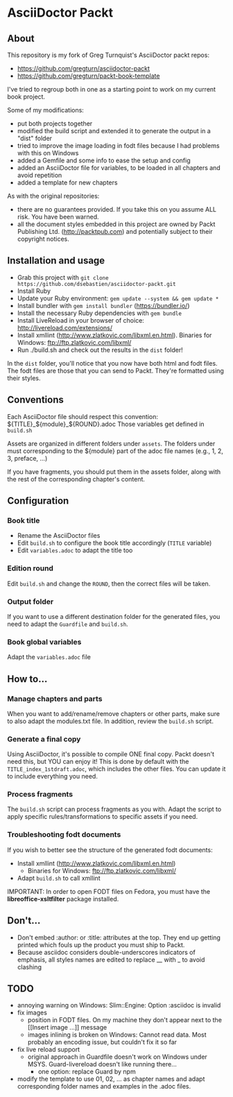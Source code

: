 # AsciiDoctor Packt

## About
This repository is my fork of Greg Turnquist's AsciiDoctor packt repos:
* https://github.com/gregturn/asciidoctor-packt
* https://github.com/gregturn/packt-book-template

I've tried to regroup both in one as a starting point to work on my current book project.

Some of my modifications:
* put both projects together
* modified the build script and extended it to generate the output in a "dist" folder
* tried to improve the image loading in fodt files because I had problems with this on Windows
* added a Gemfile and some info to ease the setup and config
* added an AsciiDoctor file for variables, to be loaded in all chapters and avoid repetition
* added a template for new chapters

As with the original repositories:
* there are no guarantees provided. If you take this on you assume ALL risk. You have been warned.
* all the document styles embedded in this project are owned by Packt Publishing Ltd. (http://packtpub.com) and potentially subject to their
copyright notices.

## Installation and usage
* Grab this project with `git clone https://github.com/dsebastien/asciidoctor-packt.git`
* Install Ruby
* Update your Ruby environment: `gem update --system && gem update *`
* Install bundler with `gem install bundler` (https://bundler.io/)
* Install the necessary Ruby dependencies with `gem bundle`
* Install LiveReload in your browser of choice: http://livereload.com/extensions/
* Install xmllint (http://www.zlatkovic.com/libxml.en.html). Binaries for Windows: ftp://ftp.zlatkovic.com/libxml/
* Run ./build.sh and check out the results in the `dist` folder!

In the `dist` folder, you'll notice that you now have both html and fodt files. The fodt files are those that you can send to Packt. They're formatted using their styles.

## Conventions
Each AsciiDoctor file should respect this convention: ${TITLE}_${module}_${ROUND}.adoc
Those variables get defined in `build.sh`

Assets are organized in different folders under `assets`. The folders under must corresponding to the ${module} part of the adoc file names (e.g., 1, 2, 3, preface, ...)

If you have fragments, you should put them in the assets folder, along with the rest of the corresponding chapter's content.

## Configuration

### Book title
* Rename the AsciiDoctor files
* Edit `build.sh` to configure the book title accordingly (`TITLE` variable)
* Edit `variables.adoc` to adapt the title too

### Edition round
Edit `build.sh` and change the `ROUND`, then the correct files will be taken.

### Output folder
If you want to use a different destination folder for the generated files, you need to adapt the `Guardfile` and `build.sh`.

### Book global variables
Adapt the `variables.adoc` file

## How to...

### Manage chapters and parts
When you want to add/rename/remove chapters or other parts, make sure to also adapt the modules.txt file. In addition, review the `build.sh` script.

### Generate a final copy
Using AsciiDoctor, it's possible to compile ONE final copy. Packt doesn't need this, but YOU can enjoy it! This is done by default with the `TITLE_index_1stdraft.adoc`, which includes the other files. You can update it to include everything you need.

### Process fragments
The `build.sh` script can process fragments as you with. Adapt the script to apply specific rules/transformations to specific assets if you need.

### Troubleshooting fodt documents
If you wish to better see the structure of the generated fodt documents:
* Install xmllint (http://www.zlatkovic.com/libxml.en.html)
  * Binaries for Windows: ftp://ftp.zlatkovic.com/libxml/
* Adapt `build.sh` to call xmllint

IMPORTANT: In order to open FODT files on Fedora, you must have the **libreoffice-xsltfilter** package installed.

## Don't...
* Don't embed :author: or :title: attributes at the top. They end up getting printed which fouls up the product you must ship to Packt.
* Because asciidoc considers double-underscores indicators of emphasis, all styles names are edited to replace __ with _ to avoid clashing

## TODO
* annoying warning on Windows: Slim::Engine: Option :asciidoc is invalid
* fix images
  * position in FODT files. On my machine they don't appear next to the [[Insert image ...]] message 
  * images inlining is broken on Windows: Cannot read data. Most probably an encoding issue, but couldn't fix it so far
* fix live reload support
  * original approach in Guardfile doesn't work on Windows under MSYS. Guard-livereload doesn't like running there...
    * one option: replace Guard by npm
* modify the template to use 01, 02, ... as chapter names and adapt corresponding folder names and examples in the .adoc files.
